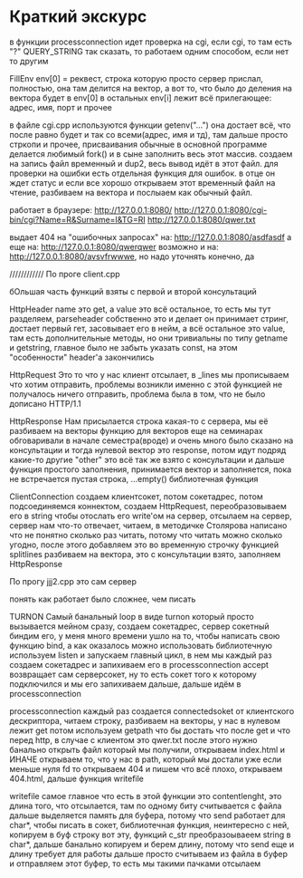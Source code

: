 # Краткий экскурс
в функции processconnection идет проверка на cgi, если cgi, то там есть "?" QUERY_STRING так сказать, то работаем одним способом, если нет то другим

FillEnv
env[0] = реквест, строка которую просто сервер прислал, полностью, она там делится на вектор, а вот то, что было до деления на вектора будет в env[0]
в остальных env[i] лежит всё прилегающее: адрес, имя, порт и прочее

в файле cgi.cpp используются функции getenv("...") она достает всё, что после равно будет и так со всеми(адрес, имя и тд), там дальше просто стркопи и прочее, присваивания обычные 
в основной программе делается любимый fork() и в сыне заполнить весь этот массив. создаем на запись файл временный и dup2, весь вывод идёт в этот файл. для проверки на ошибки есть отдельная функция для ошибок.
в отце он ждет статус и если все хорошо открываем этот временный файл на чтение, разбиваем на вектора и послыаем как обычный файл.

работает в браузере: 
http://127.0.0.1:8080/
http://127.0.0.1:8080/cgi-bin/cgi?Name=R&Surname=I&TG=RI
http://127.0.0.1:8080/qwer.txt

выдает 404 на "ошибочных запросах"
на:
http://127.0.0.1:8080/asdfasdf
а еще на:
http://127.0.0.1:8080/qwerqwer
возможно и на:
http://127.0.0.1:8080/avsvfrwwwe, но надо уточнять конечно, да

////////////
По проге client.cpp

бОльшая часть функций взяты с первой и второй консультаций

HttpHeader
name это get, а value это всё остальное, то есть мы тут разделяем, parseheader собственно это и делает
он принимает стринг, достает первый гет, засовывает его в нейм, а всё остальное это value, там есть дополнительные методы,
но они тривиальны по типу getname и getstring, главное было не забыть указать const, на этом "особенности" header'а закончились

HttpRequest
Это то что у нас клиент отсылает, в _lines мы прописываем что хотим отправить, проблемы возникли именно с этой функцией
не получалось ничего отправить, проблема была в том, что не было дописано HTTP/1.1

HttpResponse
Нам присылается строка какая-то с сервера, мы её разбиваем на векторы
функцию для векторов еще на семинарах обговаривали в начале семестра(вроде) и очень много было сказано на консультации
и тогда нулевой вектор это response, потом идут подряд какие-то другие "other" это всё так же взято с консультации
и дальше функция простого заполнения, принимается вектор и заполняется, пока не встречается пустая строка, ...empty() библиотечная функция

ClientConnection
создаем клиентсокет, потом сокетадрес, потом подсоединяемся коннектом, создаем HttpRequest, переобразовываем его в string
чтобы отослать его write'ом на сервер, отсылаем на сервер, сервер нам что-то отвечает, читаем, в методичке Столярова 
написано что не понятно сколько раз читать, потому что читать можно сколько угодно, после этого добавляем это во временную строчку
функцией splitlines разбиваем на вектора, это с консультации взято, заполняем HttpResponse

По прогу jjj2.cpp это сам сервер

понять как работает было сложнее, чем писать

TURNON
Самый банальный loop в виде turnon который просто вызывается мейном сразу, создаем сокетадрес, сервер сокетный
биндим его, у меня много времени ушло на то, чтобы написать свою функцию bind, а как оказалось можно использовать библиотечную
используем listen и запускаем главный цикл, в нем мы каждый раз создаем сокетадрес и запихиваем его в processconnection
accept возвращает сам серверсокет, ну то есть сокет того к которому подключился и мы его запихиваем дальше, дальше идём в processconnection

processconnection
каждый раз создается connectedsoket от клиентского дескриптора, читаем строку, разбиваем на векторы, у нас в нулевом лежит get потом используем getpath что бы достать что после get и что перед http, в случае с клиентом это qwer.txt
после этого нужно банально открыть файл который мы получили, открываем index.html и ИНАЧЕ открываем то, что у нас в path, который мы достали уже
если меньше нуля fd то открываем 404 и пишем что всё плохо, открываем 404.html, дальше функция writefile

writefile
самое главное что есть в этой функции это contentlenght, это длина того, что отсылается, там по одному биту считывается с файла
дальше выделяется память для буфера, потому что send работает для char*, чтобы писать в сокет, библиотечная функция, неинтересно с ней, копируем 
в буф строку вот эту, функций c_str преобразоываеем string в char*, дальше банально копируем и берем длину, потому что send еще и длину требует для работы
дальше просто считываем из файла в буфер и отправляем этот буфер, то есть мы такими пачками отсылаем 
